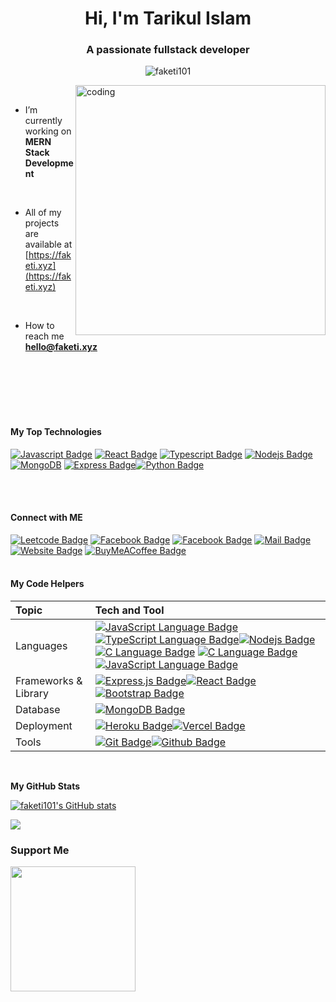 <h1 align="center">Hi, I'm Tarikul Islam</h1>
<h3 align="center">A passionate fullstack developer</h3>
<p align="center"> <img src="https://komarev.com/ghpvc/?username=faketi101&label=Profile%20views&color=95d600&style=flat-square" alt="faketi101" /> </p>
<img src="https://cdn.discordapp.com/attachments/1044278457074454548/1111282390577459350/giphy.gif" width="400" align="right" alt="coding">

<br>

-  I’m currently working on **MERN Stack Development**

<br>

-  All of my projects are available at [https://faketi.xyz](https://faketi.xyz)
<br>

-  How to reach me **hello@faketi.xyz**
<br>
<br>
<br>
<br>
<br>



#### My Top Technologies
<!-- TODO: Make technologies links takes you to repositories -->
[![Javascript Badge](https://img.shields.io/badge/-Javascript-F0DB4F?style=for-the-badge&labelColor=black&logo=javascript&logoColor=F0DB4F)](#)
[![React Badge](https://img.shields.io/badge/-React-61DBFB?style=for-the-badge&labelColor=black&logo=react&logoColor=61DBFB)](#)  [![Typescript Badge](https://img.shields.io/badge/-Typescript-007acc?style=for-the-badge&labelColor=black&logo=typescript&logoColor=007acc)](#) [![Nodejs Badge](https://img.shields.io/badge/-Nodejs-3C873A?style=for-the-badge&labelColor=black&logo=node.js&logoColor=3C873A)](#) [![MongoDB](https://img.shields.io/badge/-MongoDB-e535ab?style=for-the-badge&labelColor=black&logo=node.js&logoColor=e535ab)](#) [![Express Badge](https://img.shields.io/badge/-expressjs-3c873a?style=for-the-badge&labelColor=black&logo=express&logoColor=68a063)](#)[![Python Badge](https://img.shields.io/badge/-python-FFD43B?style=for-the-badge&labelColor=black&logo=python&logoColor=FFD43B)](#)


<br><br>

#### Connect with ME
[![Leetcode Badge](https://img.shields.io/badge/-leetcode-black?style=for-the-badge&labelColor=black&logo=leetcode&logoColor=F0DB4F)](https://leetcode.com/faketi101/)
[![Facebook Badge](https://img.shields.io/badge/Facebook-1877F2?style=for-the-badge&logo=facebook&logoColor=white)](https://facebook.com/fake.ti.101)
[![Facebook Badge](https://img.shields.io/badge/Instagram-E4405F?style=for-the-badge&logo=instagram&logoColor=white)](https://instagram.com/_ti_tamim)
[![Mail Badge](https://img.shields.io/badge/mail-D14836?style=for-the-badge&logo=mail&logoColor=white)](mailto:hello@faketi.xyz)
[![Website Badge](https://img.shields.io/badge/website-000000?style=for-the-badge&logo=About.me&logoColor=white)](https://faketi.xyz)
[![BuyMeACoffee Badge](https://img.shields.io/badge/Buy_Me_A_Coffee-FFDD00?style=for-the-badge&logo=buy-me-a-coffee&logoColor=black)](https://www.buymeacoffee.com/tarikul)
<br><br>

#### My Code Helpers

| Topic                             | Tech and Tool                                                             |
| :-------------------------------- | :------------------------------------------------------------------------------------------------------------------------------------------------------------------------------------------------------------------------------------------------------------------------------------------------------------------------------------------------------------------------------------------------------------------------------------------------------------------------------------------------------------------------------------------------------------- |
|Languages                      | [![JavaScript Language Badge](https://img.shields.io/badge/JavaScript-323330?style=for-the-badge&logo=javascript&logoColor=F7DF1E&labelColor=black)](#)[![TypeScript Language Badge](https://img.shields.io/badge/typescript-3178c8?style=for-the-badge&logo=typescript&logoColor=3178c8&labelColor=black)](#)[![Nodejs Badge](https://img.shields.io/badge/-Nodejs-3C873A?style=for-the-badge&labelColor=black&logo=node.js&logoColor=3C873A)](#) [![C Language Badge](https://img.shields.io/badge/C-00599C?style=for-the-badge&logo=c&logoColor=white&)](#) [![C Language Badge](https://img.shields.io/badge/C++-00599C?style=for-the-badge&logo=c&logoColor=white&)](#) [![JavaScript Language Badge](https://img.shields.io/badge/python-323330?style=for-the-badge&logo=python&logoColor=F7DF1E&labelColor=black)](#)|
|Frameworks & Library     | [![Express.js Badge](https://img.shields.io/badge/Express.js-000000?style=for-the-badge&logo=express&logoColor=white)](#)[![React Badge](https://img.shields.io/badge/-React-61DBFB?style=for-the-badge&labelColor=black&logo=react&logoColor=61DBFB)](#)[![Bootstrap Badge](https://img.shields.io/badge/Bootstrap-563D7C?style=for-the-badge&logo=bootstrap&logoColor=white)](#)                                            |
|Database                    | [![MongoDB Badge](https://img.shields.io/badge/MongoDB-4EA94B?style=for-the-badge&logo=mongodb&logoColor=white)](#)                                                                                                                                                                                                                                                                                                                                                                                                                                            |
|Deployment | [![Heroku Badge](https://img.shields.io/badge/Heroku-430098?style=for-the-badge&logo=heroku&logoColor=white)](#)[![Vercel Badge](https://img.shields.io/badge/Vercel-000000?style=for-the-badge&logo=vercel&logoColor=white)](#)                                                                                                                                                                                                            |
| Tools                  | [![Git Badge](https://img.shields.io/badge/GIT-E44C30?style=for-the-badge&logo=git&logoColor=white)](#)[![Github Badge](https://img.shields.io/badge/GitHub-100000?style=for-the-badge&logo=github&logoColor=white)](#)                                                                                                                                                                                                                                                                                                                                        |


<br>

<b>My GitHub Stats</b>

<a href="http://www.github.com/faketi101"><img src="https://github-readme-stats.vercel.app/api?username=faketi101&show_icons=true&hide=&count_private=true&title_color=95d600&text_color=ffffff&icon_color=0891b2&bg_color=1c1917&hide_border=true&show_icons=true" alt="faketi101's GitHub stats" /></a>

<a href="http://www.github.com/faketi101"><img src="https://github-readme-streak-stats.herokuapp.com/?user=faketi101&stroke=ffffff&background=1c1917&ring=95d600&fire=95d600&currStreakNum=ffffff&currStreakLabel=95d600&sideNums=ffffff&sideLabels=ffffff&dates=ffffff&hide_border=true" /></a>



### Support Me
<a href="https://www.buymeacoffee.com/tarikul"><img src="https://cdn.buymeacoffee.com/buttons/v2/default-yellow.png" width="200" /></a>
